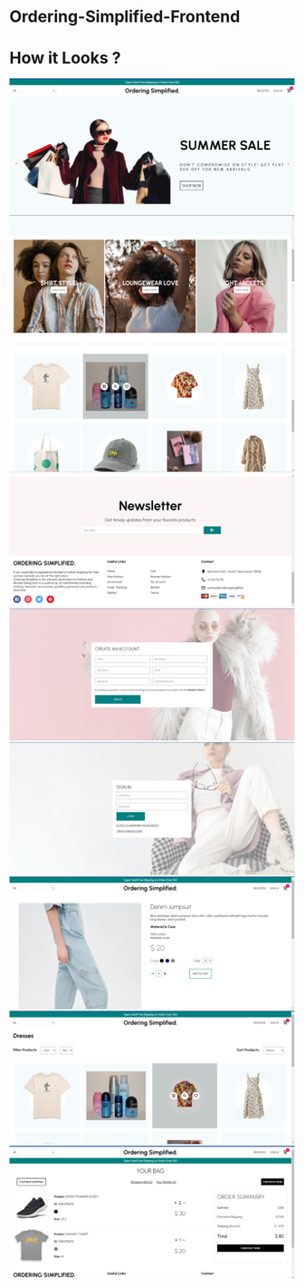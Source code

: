 # Ordering-Simplified-Frontend

# How it Looks ?
<img src = "/images/image(1).png" />
<img src = "/images/image(2).png" />
<img src = "/images/image(3).png" />
<img src = "/images/image(4).png" />
<img src = "/images/image(5).png" />
<img src = "/images/image(6).png" />
<img src = "/images/image(7).png" />
<img src = "/images/image(8).png" />
<img src = "/images/image(9).png" />